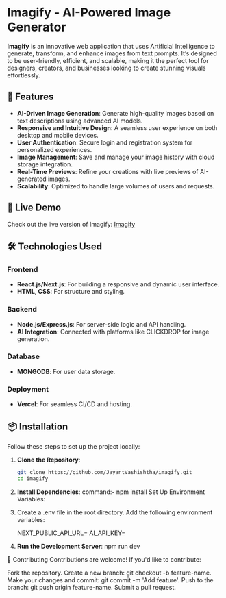 # Imagify - AI-Powered Image Generator

**Imagify** is an innovative web application that uses Artificial Intelligence to generate, transform, and enhance images from text prompts. It’s designed to be user-friendly, efficient, and scalable, making it the perfect tool for designers, creators, and businesses looking to create stunning visuals effortlessly.

## 🌟 Features

- **AI-Driven Image Generation**: Generate high-quality images based on text descriptions using advanced AI models.
- **Responsive and Intuitive Design**: A seamless user experience on both desktop and mobile devices.
- **User Authentication**: Secure login and registration system for personalized experiences.
- **Image Management**: Save and manage your image history with cloud storage integration.
- **Real-Time Previews**: Refine your creations with live previews of AI-generated images.
- **Scalability**: Optimized to handle large volumes of users and requests.

## 🚀 Live Demo

Check out the live version of Imagify: [Imagify](https://imagify-three-zeta.vercel.app/)

## 🛠️ Technologies Used

### Frontend
- **React.js/Next.js**: For building a responsive and dynamic user interface.
- **HTML, CSS**: For structure and styling.

### Backend
- **Node.js/Express.js**: For server-side logic and API handling.
- **AI Integration**: Connected with platforms like CLICKDROP for image generation.

### Database
- **MONGODB**: For user data storage.

### Deployment
- **Vercel**: For seamless CI/CD and hosting.


## 📦 Installation

Follow these steps to set up the project locally:

1. **Clone the Repository**:
   ```bash
   git clone https://github.com/JayantVashishtha/imagify.git
   cd imagify
2. **Install Dependencies**:
   command:- npm install
   Set Up Environment Variables:

3. Create a .env file in the root directory.
   Add the following environment variables:
    
   NEXT_PUBLIC_API_URL=<Your Backend API URL>
   AI_API_KEY=<Your AI Platform API Key>
   
4. **Run the Development Server**:
   npm run dev

🤝 Contributing
Contributions are welcome! If you'd like to contribute:

Fork the repository.
Create a new branch: git checkout -b feature-name.
Make your changes and commit: git commit -m 'Add feature'.
Push to the branch: git push origin feature-name.
Submit a pull request.

